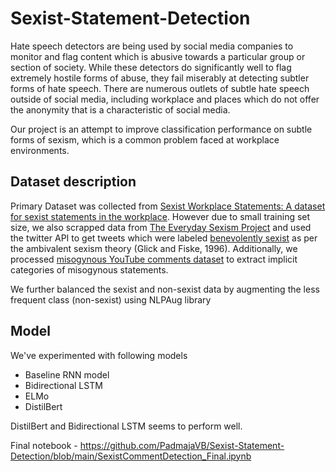 # Sexist-Statement-Detection

Hate speech detectors are being used by social media companies to monitor and flag content which is abusive towards a particular group or section of society. While these detectors do significantly well to flag extremely hostile forms of abuse, they fail miserably at detecting subtler forms of hate speech. There are numerous outlets of subtle hate speech outside of social media, including workplace and places which do not offer the anonymity that is a characteristic of social media.

Our project is an attempt to improve classification performance on subtle forms of sexism, which is a common problem faced at workplace environments.


## Dataset description 
Primary Dataset was collected from [Sexist Workplace Statements: A dataset for sexist statements in the workplace](https://www.kaggle.com/dgrosz/sexist-workplace-statements). 
However due to small training set size, we also scrapped data from [The Everyday Sexism Project](https://arxiv.org/abs/1910.04602) and used the twitter API to get tweets which were labeled [benevolently sexist](https://www.aclweb.org/anthology/W17-2902/) as per the ambivalent sexism theory (Glick and Fiske, 1996). Additionally, we processed [misogynous YouTube comments dataset](https://arxiv.org/abs/2003.07428) to extract implicit categories of misogynous statements.

We further balanced the sexist and non-sexist data by augmenting the less frequent class (non-sexist) using NLPAug library

## Model 
We've experimented with following models 

- Baseline RNN model
- Bidirectional LSTM
- ELMo 
- DistilBert 

DistilBert and Bidirectional LSTM seems to perform well.

Final notebook - https://github.com/PadmajaVB/Sexist-Statement-Detection/blob/main/SexistCommentDetection_Final.ipynb
